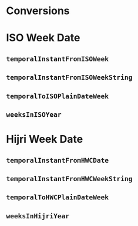 <script setup>
import PropertiesDefinition from "../components/PropertiesDefinitions.vue"
</script>

# Conversions
<!-- TODO: replace all the references with their proper type and update the PropertyDefinition logic if needed -->
# ISO Week Date

## `temporalInstantFromISOWeek`

<PropertiesDefinition property="temporalInstantFromISOWeek(year: number, week: number, day: number = MIN_DAY, weekStartDay: ISOWeekDays = ISOWeekDays.Monday, reference?: Reference): Temporal.Instant" />

## `temporalInstantFromISOWeekString`

<PropertiesDefinition property="temporalInstantFromISOWeekString(isoWeekDate: string, reference?: Reference): Temporal.Instant" />


## `temporalToISOPlainDateWeek`

<PropertiesDefinition property="temporalToISOPlainDateWeek(date: Temporal.ZonedDateTime | Temporal.PlainDate | Temporal.PlainDateTime, weekStartDay: ISOWeekDays = ISOWeekDays.Monday): PlainWeekDate" />

## `weeksInISOYear`

<PropertiesDefinition property="weeksInISOYear(year: number, weekStartDay: ISOWeekDays = ISOWeekDays.Monday): number" />

# Hijri Week Date

## `temporalInstantFromHWCDate`

<PropertiesDefinition property="temporalInstantFromHWCDate(yearOfWeek: number, weekOfYear: number, dayOfWeek: number = MIN_DAY, calendar: SupportedHijriCalendars = 'islamic-umalqura', weekStartDay: HWCWeekDays = HWCWeekDays.Saturday, reference?: Reference): Temporal.Instant" />

## `temporalInstantFromHWCWeekString`

<PropertiesDefinition property="temporalInstantFromHWCWeekString(isoWeekDate: string, reference?: Reference): Temporal.Instant" />

## `temporalToHWCPlainDateWeek`

<PropertiesDefinition property="temporalToHWCPlainDateWeek(date: Temporal.ZonedDateTime | Temporal.PlainDate | Temporal.PlainDateTime, weekStartDay: HWCWeekDays = HWCWeekDays.Saturday): PlainWeekDate" />

## `weeksInHijriYear`

<PropertiesDefinition property="weeksInHijriYear(year: number, calendar: SupportedHijriCalendars = 'islamic-umalqura', weekStartDay: HWCWeekDays = HWCWeekDays.Saturday): number" />